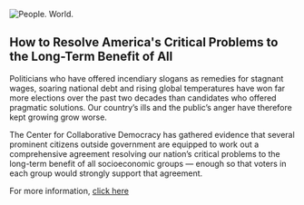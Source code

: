 ![People. World.](/files/people-world.jpg)

## How to Resolve America's Critical Problems to the Long-Term Benefit of All

Politicians who have offered incendiary slogans as remedies for stagnant wages, soaring national debt and rising global temperatures have won far more elections over the past two decades than candidates who offered pragmatic solutions.  Our country’s ills and the public’s anger have therefore kept growing grow worse. 

The Center for Collaborative Democracy has gathered evidence that several prominent citizens outside government are equipped to work out a comprehensive agreement resolving our nation’s critical problems to the long-term benefit of all socioeconomic groups — enough so that voters in each group would strongly support that agreement. 

For more information, [click here][2]

[2]: http://www.GenuineRepresentation.org/res
